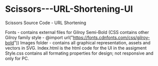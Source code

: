 # Scissors---URL-Shortening-UI
Scissors Source Code - URL Shortening

Fonts - contains external files for Gilroy Semi-Bold (CSS contains other Gilroy family style - @import url("https://fonts.cdnfonts.com/css/gilroy-bold"))
Images folder - contains all graphical representation, assets and vectors in SVG.
Index.html is the html code for the UI in the assigment
Style.css contains all formating properties for design; not responsive and only for PC.
